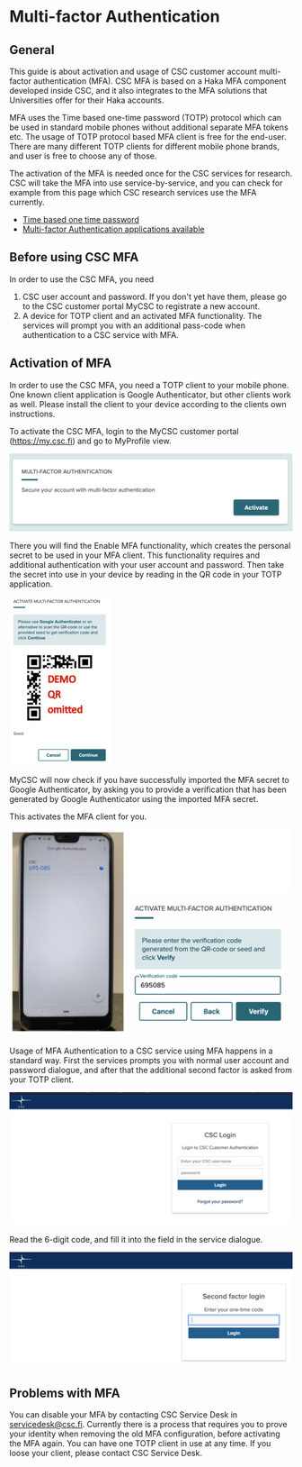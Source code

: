 # Multi-factor Authentication 

## General
This guide is about activation and usage of CSC customer account multi-factor authentication (MFA). CSC MFA is based on a Haka MFA component developed inside CSC, and it also integrates to the MFA solutions that Universities offer for their Haka accounts.

MFA uses the Time based one-time password (TOTP) protocol which can be used in standard mobile phones without additional separate MFA tokens etc. The usage of TOTP protocol based MFA client is free for the end-user. There are many different TOTP clients for different mobile phone brands, and user is free to choose any of those.

The activation of the MFA is needed once for the CSC services for research. CSC will take the MFA into use service-by-service, and you can check for example from this page which CSC research services use the MFA currently.

*   [Time based one time password](https://en.wikipedia.org/wiki/Time-based_one-time_password)
*   [Multi-factor Authentication applications available](https://www.protectimus.com/blog/10-most-popular-2fa-apps-on-google-play/)

## Before using CSC MFA

In order to use the CSC MFA, you need

1. CSC user account and password. If you don't yet have them, please go to the CSC customer portal MyCSC to registrate a new account.
2. A device for TOTP client and an activated MFA functionality. The services will prompt you with an additional pass-code when authentication to a CSC service with MFA.

## Activation of MFA
In order to use the CSC MFA, you need a TOTP client to your mobile phone. One known client application is Google Authenticator, but other clients work as well. Please install the client to your device according to the clients own instructions.

To activate the CSC MFA, login to the MyCSC customer portal (https://my.csc.fi) and go to MyProfile view.

![Activate MFA on My.csc.fi](images/small/mfa1.png)

There you will find the Enable MFA functionality, which creates the personal secret to be used in your MFA client. This functionality requires and additional authentication with your user account and password. Then take the secret into use in your device by reading in the QR code in your TOTP application.

![Read QR Code with Google Authenticator](images/small/mfa2.png)

MyCSC will now check if you have successfully imported the MFA secret to Google Authenticator, by asking you to provide a verification that has been generated by Google Authenticator using the imported MFA secret.

This activates the MFA client for you.

![MFA Client](images/small/mfa3.png)

Usage of MFA
Authentication to a CSC service using MFA happens in a standard way. First the services prompts you with normal user account and password dialogue, and after that the additional second factor is asked from your TOTP client.

![Using the MFA Client](images/small/mfa4.png)

Read the 6-digit code, and fill it into the field in the service dialogue.

![Fill in the 6-digit Code](images/small/mfa5.png)

## Problems with MFA
You can disable your MFA by contacting CSC Service Desk in servicedesk@csc.fi. Currently there is a process that requires you to prove your identity when removing the old MFA configuration, before activating the MFA again. You can have one TOTP client in use at any time. If you loose your client, please contact CSC Service Desk.



